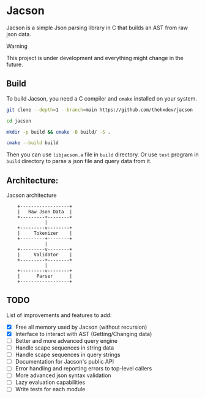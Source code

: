# Jacson
Jacson is a simple Json parsing library in C that builds an AST from raw json data.

> [!WARNING]
> This project is under development and everything might change in the future.


## Build
To build Jacson, you need a C compiler and `cmake` installed on your system.

```bash
git clone --depth=1 --branch=main https://github.com/thehxdev/jacson

cd jacson

mkdir -p build && cmake -B build/ -S .

cmake --build build
```

Then you can use `libjacson.a` file in `build` directory. Or use `test` program in `build` directory to parse a json file and query data from it.


## Architecture:
Jacson architecture

```
    +------------------+
    |   Raw Json Data  |
    +---------+--------+
              |         
    +---------v--------+
    |     Tokenizer    |
    +---------+--------+
              |         
    +---------v--------+
    |     Validator    |
    +---------+--------+
              |         
    +---------v--------+
    |      Parser      |
    +------------------+
```


## TODO

List of improvements and features to add:
- [x] Free all memory used by Jacson (without recursion)
- [x] Interface to interact with AST (Getting/Changing data)
- [ ] Better and more advanced query engine
- [ ] Handle scape sequences in string data
- [ ] Handle scape sequences in query strings
- [ ] Documentation for Jacson's public API
- [ ] Error handling and reporting errors to top-level callers
- [ ] More advanced json syntax validation
- [ ] Lazy evaluation capabilities
- [ ] Write tests for each module
